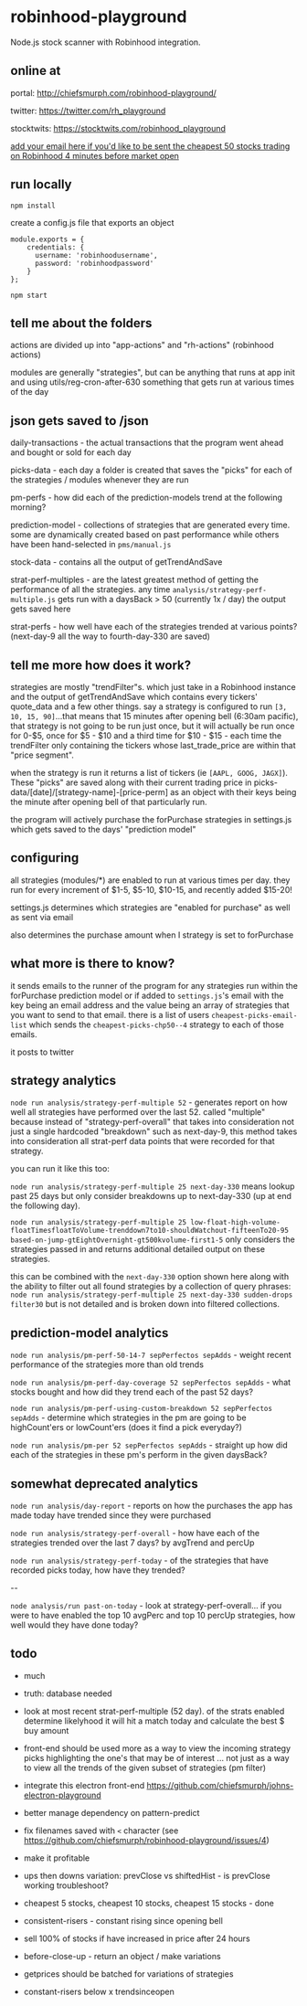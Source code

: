 # robinhood-playground

Node.js stock scanner with Robinhood integration.

## online at

portal: http://chiefsmurph.com/robinhood-playground/

twitter: https://twitter.com/rh_playground

stocktwits: https://stocktwits.com/robinhood_playground

[add your email here if you'd like to be sent the cheapest 50 stocks trading on Robinhood 4 minutes before market open](https://github.com/chiefsmurph/robinhood-playground/issues/7)

## run locally

`npm install`

create a config.js file that exports an object
```
module.exports = {
    credentials: {
      username: 'robinhoodusername',
      password: 'robinhoodpassword'
    }
};
```

`npm start`

## tell me about the folders

actions are divided up into "app-actions" and "rh-actions" (robinhood actions)

modules are generally "strategies", but can be anything that runs at app init and using utils/reg-cron-after-630 something that gets run at various times of the day

## json gets saved to /json

daily-transactions - the actual transactions that the program went ahead and bought or sold for each day

picks-data - each day a folder is created that saves the "picks" for each of the strategies / modules whenever they are run

pm-perfs - how did each of the prediction-models trend at the following morning?

prediction-model - collections of strategies that are generated every time.  some are dynamically created based on past performance while others have been hand-selected in `pms/manual.js`

stock-data - contains all the output of getTrendAndSave

strat-perf-multiples - are the latest greatest method of getting the performance of all the strategies.  any time `analysis/strategy-perf-multiple.js` gets run with a daysBack > 50 (currently 1x / day) the output gets saved here

strat-perfs - how well have each of the strategies trended at various points? (next-day-9 all the way to fourth-day-330 are saved)



## tell me more how does it work?

strategies are mostly "trendFilter"s.  which just take in a Robinhood instance and the output of getTrendAndSave which contains every tickers' quote_data and a few other things.  say a strategy is configured to run `[3, 10, 15, 90]`...that means that 15 minutes after opening bell (6:30am pacific), that strategy is not going to be run just once, but it will actually be run once for 0-$5, once for $5 - $10 and a third time for $10 - $15 - each time the trendFilter only containing the tickers whose last_trade_price are within that "price segment".

when the strategy is run it returns a list of tickers (ie `[AAPL, GOOG, JAGX]`).  These "picks" are saved along with their current trading price in picks-data/[date]/[strategy-name]-[price-perm] as an object with their keys being the minute after opening bell of that particularly run.

the program will actively purchase the forPurchase strategies in settings.js which gets saved to the days' "prediction model"

## configuring

all strategies (modules/*) are enabled to run at various times per day.  they run for every increment of $1-5, $5-10, $10-15, and recently added $15-20!

settings.js determines which strategies are "enabled for purchase" as well as sent via email

also determines the purchase amount when I strategy is set to forPurchase

## what more is there to know?

it sends emails to the runner of the program for any strategies run within the forPurchase prediction model or if added to `settings.js`'s email with the key being an email address and the value being an array of strategies that you want to send to that email.  there is a list of users `cheapest-picks-email-list` which sends the `cheapest-picks-chp50--4` strategy to each of those emails.

it posts to twitter

## strategy analytics

`node run analysis/strategy-perf-multiple 52` - generates report on how well all strategies have performed over the last 52.  called "multiple" because instead of "strategy-perf-overall" that takes into consideration not just a single hardcoded "breakdown" such as next-day-9, this method takes into consideration all strat-perf data points that were recorded for that strategy.  

you can run it like this too:

`node run analysis/strategy-perf-multiple 25 next-day-330` means lookup past 25 days but only consider breakdowns up to next-day-330 (up at end the following day).   

`node run analysis/strategy-perf-multiple 25 low-float-high-volume-floatTimesfloatToVolume-trenddown7to10-shouldWatchout-fifteenTo20-95 based-on-jump-gtEightOvernight-gt500kvolume-first1-5` only considers the strategies passed in and returns additional detailed output on these strategies.  

this can be combined with the `next-day-330` option shown here along with the ability to filter out all found strategies by a collection of query phrases: `node run analysis/strategy-perf-multiple 25 next-day-330 sudden-drops filter30` but is not detailed and is broken down into filtered collections.

## prediction-model analytics

`node run analysis/pm-perf-50-14-7 sepPerfectos sepAdds` - weight recent performance of the strategies more than old trends

`node run analysis/pm-perf-day-coverage 52 sepPerfectos sepAdds` - what stocks bought and how did they trend each of the past 52 days?

`node run analysis/pm-perf-using-custom-breakdown 52 sepPerfectos sepAdds` - determine which strategies in the pm are going to be highCount'ers or lowCount'ers (does it find a pick everyday?)

`node run analysis/pm-per 52 sepPerfectos sepAdds` - straight up how did each of the strategies in these pm's perform in the given daysBack?

## somewhat deprecated analytics

`node run analysis/day-report` - reports on how the purchases the app has made today have trended since they were purchased

`node run analysis/strategy-perf-overall` - how have each of the strategies trended over the last 7 days?  by avgTrend and percUp

`node run analysis/strategy-perf-today` - of the strategies that have recorded picks today, how have they trended?

--

`node analysis/run past-on-today` - look at strategy-perf-overall... if you were to have enabled the top 10 avgPerc and top 10 percUp strategies, how well would they have done today?


## todo

* much
* truth: database needed
* look at most recent strat-perf-multiple (52 day).  of the strats enabled determine likelyhood it will hit a match today and calculate the best $ buy amount

* front-end should be used more as a way to view the incoming strategy picks highlighting the one's that may be of interest ... not just as a way to view all the trends of the given subset of strategies (pm filter)

* integrate this electron front-end https://github.com/chiefsmurph/johns-electron-playground
* better manage dependency on pattern-predict
* fix filenames saved with `<` character (see https://github.com/chiefsmurph/robinhood-playground/issues/4)
* make it profitable

* ups then downs variation: prevClose vs shiftedHist - is prevClose working troubleshoot?
* cheapest 5 stocks, cheapest 10 stocks, cheapest 15 stocks - done
* consistent-risers - constant rising since opening bell
* sell 100% of stocks if have increased in price after 24 hours
* before-close-up - return an object / make variations
* getprices should be batched for variations of strategies
* constant-risers below x trendsinceopen
